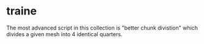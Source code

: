 # traine
The most advanced script in this collection is "better chunk divistion" which divides a given mesh into 4 identical quarters.
